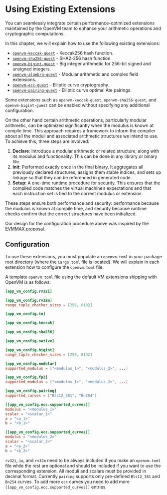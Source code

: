 # Using Existing Extensions

You can seamlessly integrate certain performance-optimized extensions maintained by the OpenVM team to enhance your arithmetic operations and cryptographic computations.

In this chapter, we will explain how to use the following existing extensions:

- [`openvm-keccak-guest`](./keccak.md) - Keccak256 hash function.
- [`openvm-sha256-guest`](./sha256.md) - SHA2-256 hash function.
- [`openvm-bigint-guest`](./bigint.md) - Big integer arithmetic for 256-bit signed and unsigned integers.
- [`openvm-algebra-guest`](./algebra.md) - Modular arithmetic and complex field extensions.
- [`openvm-ecc-guest`](./ecc.md) - Elliptic curve cryptography.
- [`openvm-pairing-guest`](./pairing.md) - Elliptic curve optimal Ate pairings.

Some extensions such as `openvm-keccak-guest`, `openvm-sha256-guest`, and `openvm-bigint-guest` can be enabled without specifying any additional configuration.

On the other hand certain arithmetic operations, particularly modular arithmetic, can be optimized significantly when the modulus is known at compile time. This approach requires a framework to inform the compiler about all the moduli and associated arithmetic structures we intend to use. To achieve this, three steps are involved:

1. **Declare**: Introduce a modular arithmetic or related structure, along with its modulus and functionality. This can be done in any library or binary file.
2. **Init**: Performed exactly once in the final binary. It aggregates all previously declared structures, assigns them stable indices, and sets up linkage so that they can be referenced in generated code.
3. **Setup**: A one-time runtime procedure for security. This ensures that the compiled code matches the virtual machine’s expectations and that each instruction set is tied to the correct modulus or extension.

These steps ensure both performance and security: performance because the modulus is known at compile time, and security because runtime checks confirm that the correct structures have been initialized.

Our design for the configuration procedure above was inspired by the [EVMMAX proposal](https://github.com/jwasinger/EIPs/blob/evmmax-2/EIPS/eip-6601.md).

## Configuration

To use these extensions, you must populate an `openvm.toml` in your package root directory (where the `Cargo.toml` file is located).
We will explain in each extension how to configure the `openvm.toml` file.

A template `openvm.toml` file using the default VM extensions shipping with OpenVM is as follows:

```toml
[app_vm_config.rv32i]

[app_vm_config.rv32m]
range_tuple_checker_sizes = [256, 8192]

[app_vm_config.io]

[app_vm_config.keccak]

[app_vm_config.sha256]

[app_vm_config.native]

[app_vm_config.bigint]
range_tuple_checker_sizes = [256, 8192]

[app_vm_config.modular]
supported_modulus = ["<modulus_1>", "<modulus_2>", ...]

[app_vm_config.fp2]
supported_modulus = ["<modulus_1>", "<modulus_2>", ...]

[app_vm_config.pairing]
supported_curves = ["Bls12_381", "Bn254"]

[[app_vm_config.ecc.supported_curves]]
modulus = "<modulus_1>"
scalar = "<scalar_1>"
a = "<a_1>"
b = "<b_1>"

[[app_vm_config.ecc.supported_curves]]
modulus = "<modulus_2>"
scalar = "<scalar_2>"
a = "<a_2>"
b = "<b_2>"
```

`rv32i`, `io`, and `rv32m` need to be always included if you make an `openvm.toml` file while the rest are optional and should be included if you want to use the corresponding extension.
All moduli and scalars must be provided in decimal format. Currently `pairing` supports only pre-defined `Bls12_381` and `Bn254` curves. To add more `ecc` curves you need to add more `[[app_vm_config.ecc.supported_curves]]` entries.
